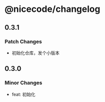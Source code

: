 # @nicecode/changelog

## 0.3.1

### Patch Changes

- 初始化仓库，发个小版本

## 0.3.0

### Minor Changes

- feat: 初始化

